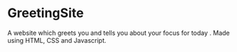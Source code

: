 # GreetingSite
A website which greets you and tells you about your focus for today .
Made using HTML, CSS and Javascript.
